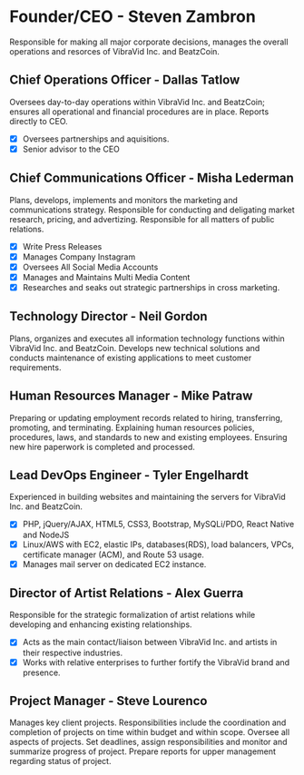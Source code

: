
# **Founder/CEO - Steven Zambron**

Responsible for making all major corporate decisions, manages the overall operations and resorces of VibraVid Inc. and BeatzCoin. 

## Chief Operations Officer - Dallas Tatlow

Oversees day-to-day operations within VibraVid Inc. and BeatzCoin; ensures all operational and financial procedures are in place. Reports directly to CEO.
- [x] Oversees partnerships and aquisitions.
- [x] Senior advisor to the CEO

## Chief Communications Officer - Misha Lederman

Plans, develops, implements and monitors the marketing and communications strategy. Responsible for conducting and deligating market research, pricing, and advertizing. Responsible for all matters of public relations. 
- [x] Write Press Releases
- [x] Manages Company Instagram
- [x] Oversees All Social Media Accounts
- [x] Manages and Maintains Multi Media Content
- [x] Researches and seaks out strategic partnerships in cross marketing. 

## Technology Director - Neil Gordon

Plans, organizes and executes all information technology functions within VibraVid Inc. and BeatzCoin. Develops new technical solutions and conducts maintenance of existing applications to meet customer requirements. 

## Human Resources Manager - Mike Patraw

Preparing or updating employment records related to hiring, transferring, promoting, and terminating. Explaining human resources policies, procedures, laws, and standards to new and existing employees. Ensuring new hire paperwork is completed and processed.

## Lead DevOps Engineer - Tyler Engelhardt

Experienced in building websites and maintaining the servers for VibraVid Inc. and BeatzCoin. 
- [x] PHP, jQuery/AJAX, HTML5, CSS3, Bootstrap, MySQLi/PDO, React Native and NodeJS
- [x] Linux/AWS with EC2, elastic IPs, databases(RDS), load balancers, VPCs, certificate manager (ACM), and Route 53 usage.
- [x] Manages mail server on dedicated EC2 instance. 

## Director of Artist Relations - Alex Guerra

Responsible for the strategic formalization of artist relations while developing and enhancing existing relationships. 
- [x] Acts as the main contact/liaison between VibraVid Inc. and artists in their respective industries.
- [x] Works with relative enterprises to further fortify the VibraVid brand and presence. 

## Project Manager - Steve Lourenco

Manages key client projects. Responsibilities include the coordination and completion of projects on time within budget and within scope. Oversee all aspects of projects. Set deadlines, assign responsibilities and monitor and summarize progress of project. Prepare reports for upper management regarding status of project.
